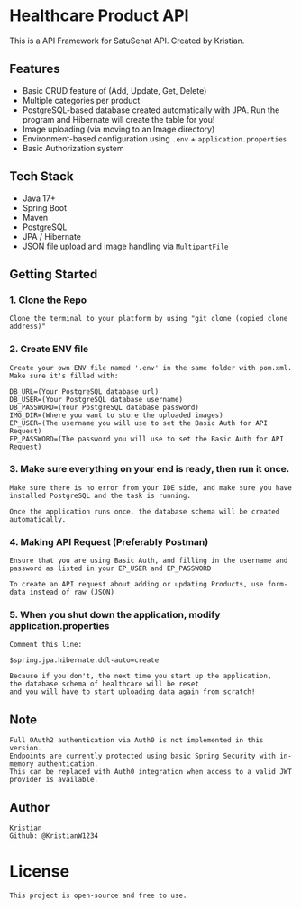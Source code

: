 # Healthcare Product API

This is a API Framework for SatuSehat API. Created by Kristian.

## Features

- Basic CRUD feature of (Add, Update, Get, Delete)
- Multiple categories per product
- PostgreSQL-based database created automatically with JPA. Run the program and Hibernate will create the table for you!
- Image uploading (via moving to an Image directory)
- Environment-based configuration using `.env` + `application.properties`
- Basic Authorization system

## Tech Stack

- Java 17+
- Spring Boot
- Maven
- PostgreSQL
- JPA / Hibernate
- JSON file upload and image handling via `MultipartFile`

## Getting Started

### 1. Clone the Repo

```
Clone the terminal to your platform by using "git clone (copied clone address)"
```

### 2. Create ENV file

```
Create your own ENV file named '.env' in the same folder with pom.xml. Make sure it's filled with:

DB_URL=(Your PostgreSQL database url)
DB_USER=(Your PostgreSQL database username)
DB_PASSWORD=(Your PostgreSQL database password)
IMG_DIR=(Where you want to store the uploaded images)
EP_USER=(The username you will use to set the Basic Auth for API Request)
EP_PASSWORD=(The password you will use to set the Basic Auth for API Request)
```

### 3. Make sure everything on your end is ready, then run it once.

```
Make sure there is no error from your IDE side, and make sure you have installed PostgreSQL and the task is running.

Once the application runs once, the database schema will be created automatically.
```

### 4. Making API Request (Preferably Postman)

```
Ensure that you are using Basic Auth, and filling in the username and password as listed in your EP_USER and EP_PASSWORD

To create an API request about adding or updating Products, use form-data instead of raw (JSON)
```

### 5. When you shut down the application, modify application.properties

```
Comment this line:

$spring.jpa.hibernate.ddl-auto=create

Because if you don't, the next time you start up the application,
the database schema of healthcare will be reset
and you will have to start uploading data again from scratch!
```

## Note 
```
Full OAuth2 authentication via Auth0 is not implemented in this version.
Endpoints are currently protected using basic Spring Security with in-memory authentication.
This can be replaced with Auth0 integration when access to a valid JWT provider is available.
```

## Author
```
Kristian
Github: @KristianW1234
```

# License
```
This project is open-source and free to use.
```

